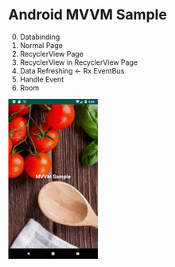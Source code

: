 # Android MVVM Sample
0. Databinding
1. Normal Page
2. RecyclerView Page
3. RecyclerView in RecyclerView Page
4. Data Refreshing <- Rx EventBus
5. Handle Event
6. Room

![](demo.gif)
